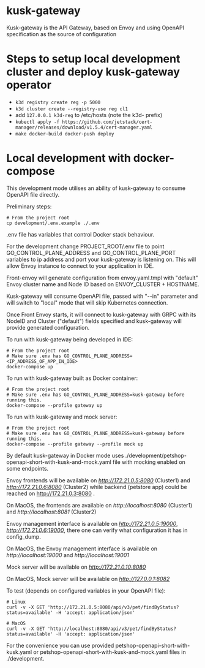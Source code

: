 # kusk-gateway
Kusk-gateway is the API Gateway, based on Envoy and using OpenAPI specification as the source of configuration

# Steps to setup local development cluster and deploy kusk-gateway operator
- `k3d registry create reg -p 5000`
- `k3d cluster create --registry-use reg cl1`
- add `127.0.0.1 k3d-reg` to /etc/hosts (note the k3d- prefix)
- `kubectl apply -f https://github.com/jetstack/cert-manager/releases/download/v1.5.4/cert-manager.yaml`
- `make docker-build docker-push deploy`

# Local development with docker-compose

This development mode utilises an ability of kusk-gateway to consume OpenAPI file directly.

Preliminary steps:

```shell
# From the project root
cp development/.env.example ./.env
```

.env file has variables that control Docker stack behaviour.

For the development change PROJECT_ROOT/.env file to point GO_CONTROL_PLANE_ADDRESS and GO_CONTROL_PLANE_PORT variables to ip address and port your kusk-gateway is listening on.
This will allow Envoy instance to connect to your application in IDE.

Front-envoy will generate configuration from envoy.yaml.tmpl with "default" Envoy cluster name and Node ID based on ENVOY_CLUSTER + HOSTNAME.

Kusk-gateway will consume OpenAPI file, passed with "--in" parameter and will switch to "local" mode that will skip Kubernetes connection.

Once Front Envoy starts, it will connect to kusk-gateway with GRPC with its NodeID and Cluster ("default") fields specified and kusk-gateway will provide generated configuration.

To run with kusk-gateway being developed in IDE:

```shell
# From the project root
# Make sure .env has GO_CONTROL_PLANE_ADDRESS=<IP_ADDRESS_OF_APP_IN_IDE>
docker-compose up
```

To run with kusk-gateway built as Docker container:

```shell
# From the project root
# Make sure .env has GO_CONTROL_PLANE_ADDRESS=kusk-gateway before running this.
docker-compose --profile gateway up
```

To run with kusk-gateway and mock server:

```shell
# From the project root
# Make sure .env has GO_CONTROL_PLANE_ADDRESS=kusk-gateway before running this.
docker-compose --profile gateway --profile mock up
```

By default kusk-gateway in Docker mode uses ./development/petshop-openapi-short-with-kusk-and-mock.yaml file with mocking enabled on some endpoints.

Envoy frontends will be available on *http://172.21.0.5:8080* (Cluster1) and *http://172.21.0.6:8080* (Cluster2) while backend (petstore app) could be reached on http://172.21.0.3:8080 .

On MacOS, the frontends are available on *http://localhost:8080* (Cluster1) and *http://localhost:8081* (Cluster2)

Envoy management interface is available on *http://172.21.0.5:19000*,  *http://172.21.0.6:19000*, there one can verify what configuration it has in config_dump.

On MacOS, the Envoy management interface is available on *http://localhost:19000* and *http://localhost:19001*  

Mock server will be available on *http://172.21.0.10:8080*

On MacOS, Mock server will be available on *http://127.0.0.1:8082*

To test (depends on configured variables in your OpenAPI file):

```shell
# Linux
curl -v -X GET 'http://172.21.0.5:8080/api/v3/pet/findByStatus?status=available' -H 'accept: application/json'

# MacOS
curl -v -X GET 'http://localhost:8080/api/v3/pet/findByStatus?status=available' -H 'accept: application/json'
```

For the convenience you can use provided petshop-openapi-short-with-kusk.yaml or petshop-openapi-short-with-kusk-and-mock.yaml files in ./development.
